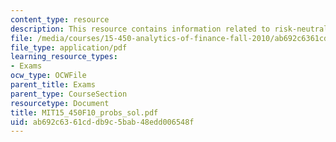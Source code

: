 ```yaml
---
content_type: resource
description: This resource contains information related to risk-neutral probability.
file: /media/courses/15-450-analytics-of-finance-fall-2010/ab692c6361cddb9c5bab48edd006548f_MIT15_450F10_probs_sol.pdf
file_type: application/pdf
learning_resource_types:
- Exams
ocw_type: OCWFile
parent_title: Exams
parent_type: CourseSection
resourcetype: Document
title: MIT15_450F10_probs_sol.pdf
uid: ab692c63-61cd-db9c-5bab-48edd006548f
---
```


